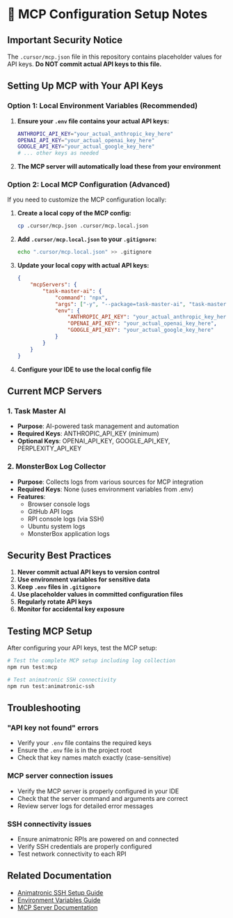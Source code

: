 # 🔧 MCP Configuration Setup Notes

## Important Security Notice

The `.cursor/mcp.json` file in this repository contains placeholder values for API keys. **Do NOT commit actual API keys to this file.**

## Setting Up MCP with Your API Keys

### Option 1: Local Environment Variables (Recommended)

1. **Ensure your `.env` file contains your actual API keys:**
   ```bash
   ANTHROPIC_API_KEY="your_actual_anthropic_key_here"
   OPENAI_API_KEY="your_actual_openai_key_here"
   GOOGLE_API_KEY="your_actual_google_key_here"
   # ... other keys as needed
   ```

2. **The MCP server will automatically load these from your environment**

### Option 2: Local MCP Configuration (Advanced)

If you need to customize the MCP configuration locally:

1. **Create a local copy of the MCP config:**
   ```bash
   cp .cursor/mcp.json .cursor/mcp.local.json
   ```

2. **Add `.cursor/mcp.local.json` to your `.gitignore`:**
   ```bash
   echo ".cursor/mcp.local.json" >> .gitignore
   ```

3. **Update your local copy with actual API keys:**
   ```json
   {
       "mcpServers": {
           "task-master-ai": {
               "command": "npx",
               "args": ["-y", "--package=task-master-ai", "task-master-ai"],
               "env": {
                   "ANTHROPIC_API_KEY": "your_actual_anthropic_key_here",
                   "OPENAI_API_KEY": "your_actual_openai_key_here",
                   "GOOGLE_API_KEY": "your_actual_google_key_here"
               }
           }
       }
   }
   ```

4. **Configure your IDE to use the local config file**

## Current MCP Servers

### 1. Task Master AI
- **Purpose**: AI-powered task management and automation
- **Required Keys**: ANTHROPIC_API_KEY (minimum)
- **Optional Keys**: OPENAI_API_KEY, GOOGLE_API_KEY, PERPLEXITY_API_KEY

### 2. MonsterBox Log Collector
- **Purpose**: Collects logs from various sources for MCP integration
- **Required Keys**: None (uses environment variables from .env)
- **Features**: 
  - Browser console logs
  - GitHub API logs  
  - RPI console logs (via SSH)
  - Ubuntu system logs
  - MonsterBox application logs

## Security Best Practices

1. **Never commit actual API keys to version control**
2. **Use environment variables for sensitive data**
3. **Keep `.env` files in `.gitignore`**
4. **Use placeholder values in committed configuration files**
5. **Regularly rotate API keys**
6. **Monitor for accidental key exposure**

## Testing MCP Setup

After configuring your API keys, test the MCP setup:

```bash
# Test the complete MCP setup including log collection
npm run test:mcp

# Test animatronic SSH connectivity
npm run test:animatronic-ssh
```

## Troubleshooting

### "API key not found" errors
- Verify your `.env` file contains the required keys
- Ensure the `.env` file is in the project root
- Check that key names match exactly (case-sensitive)

### MCP server connection issues
- Verify the MCP server is properly configured in your IDE
- Check that the server command and arguments are correct
- Review server logs for detailed error messages

### SSH connectivity issues
- Ensure animatronic RPIs are powered on and connected
- Verify SSH credentials are properly configured
- Test network connectivity to each RPI

## Related Documentation

- [Animatronic SSH Setup Guide](ANIMATRONIC-SSH-SETUP.md)
- [Environment Variables Guide](.env.example)
- [MCP Server Documentation](mcp-servers/README.md)
